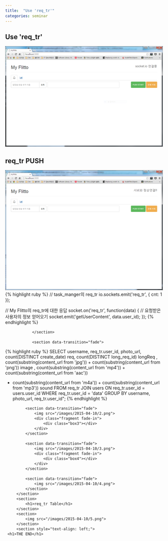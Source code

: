 ```yaml
---
title:  "Use 'req_tr'"
categories: seminar
---
```

<html lang="en">
<head>
  <meta charset="utf-8">
  <title>HTTP SPEC</title>
  <link rel="stylesheet" href="/css/reveal.css">
  <link rel="stylesheet" href="/css/theme/simple.css" id="theme">
  <link rel="stylesheet" href="/css/custome/2015-04-10.css">
  <!--[if lt IE 9]>
	<script src="lib/js/html5shiv.js"></script>
	<![endif]-->
</head>
<body>
  <div class="reveal">
    <div class="slides">
			<section>
				<h1>Use 'req_tr'</h1>
			</section>
			<section>
				<img src="/images/2015-04-10/1.png">
				<div class="fragment fade-in">
					<div class="box0"></div>
				</div>
				<div class="fragment fade-in">
					<div class="box1"></div>
				</div>
			</section>
			<section>
				<h1>req_tr PUSH</h1>
			</section>
			<section>
				<section data-transition="fade">
					<img src="/images/2015-04-10/1-1.png">
					<div class="fragment fade-in">
						<div class="box2"></div>
					</div>
				</section>
				<section data-transition="fade">
{% highlight ruby %}
// task_manger의 req_tr
io.sockets.emit('req_tr', { cnt: 1 });

// My Flitto의 req_tr에 대한 응답
socket.on('req_tr', function(data) {
  // 요청받은 사용자의 정보 얻어오기
  socket.emit('getUserContent', data.user_id);
});
{% endhighlight %}

				</section>
				
				<section data-transition="fade">
{% highlight ruby %}
SELECT username, req_tr.user_id, photo_url, count(DISTINCT create_date) req, count(DISTINCT long_req_id) longReq
 , count(substring(content_url from 'jpg')) + count(substring(content_url from 'png')) image
 , count(substring(content_url from 'mp4')) + count(substring(content_url from 'aac'))
 + count(substring(content_url from 'm4a')) + count(substring(content_url from 'mp3')) sound
 FROM req_tr
 JOIN users
 ON req_tr.user_id = users.user_id
 WHERE req_tr.user_id = 'data'
 GROUP BY username, photo_url, req_tr.user_id";
{% endhighlight %}
				</section>

				<section data-transition="fade">
					<img src="/images/2015-04-10/2.png">
					<div class="fragment fade-in">
						<div class="box3"></div>
					</div>
				</section>

				<section data-transition="fade">
					<img src="/images/2015-04-10/3.png">
					<div class="fragment fade-in">
						<div class="box4"></div>
					</div>					
				</section>

				<section data-transition="fade">
					<img src="/images/2015-04-10/4.png">
				</section>
			</section>
			<section>
				<h1>req_tr Table</h1>
			</section>
			<section>
				<img src="/images/2015-04-10/5.png">
			</section>
			<section style="text-align: left;">
        <h1>THE END</h1>
      </section>
    </div>
  </div>
  <script src="/js/jquery-1.11.1.min.js"></script>
  <script src="/lib/js/head.min.js"></script>
  <script src="/js/reveal.js"></script>
  <script>
  Reveal.initialize({
    controls: true,
    progress: true,
    slideNumber: true,
    fragments: true,
    top: 0
  });
  </script>
</body>

</html>
